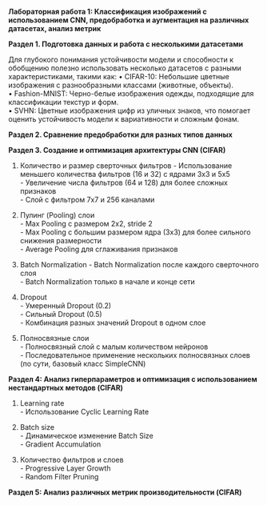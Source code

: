 **Лабораторная работа 1: Классификация изображений с использованием CNN, предобработка и аугментация на различных датасетах, анализ метрик**   


**Раздел 1. Подготовка данных и работа с несколькими датасетами**      

Для глубокого понимания устойчивости модели и способности к обобщению полезно использовать несколько датасетов с разными характеристиками, такими как:
• CIFAR-10: Небольшие цветные изображения с разнообразными классами (животные, объекты).  
• Fashion-MNIST: Черно-белые изображения одежды, подходящие для классификации текстур и форм.  
• SVHN: Цветные изображения цифр из уличных знаков, что помогает оценить устойчивость модели к вариативности и сложным фонам.  

**Раздел 2. Сравнение предобработки для разных типов данных**    

**Раздел 3. Создание и оптимизация архитектуры CNN (CIFAR)**    

  1. Количество и размер сверточных фильтров
    - Использование меньшего количества фильтров (16 и 32) с ядрами 3x3 и 5x5   
    - Увеличение числа фильтров (64 и 128) для более сложных признаков   
    - Слой с фильтром 7x7 и 256 каналами   


  2. Пулинг (Pooling) слои   
    - Max Pooling с размером 2x2, stride 2   
    - Max Pooling с большим размером ядра (3x3) для более сильного снижения размерности   
    - Average Pooling для сглаживания признаков   


  3. Batch Normalization
    - Batch Normalization после каждого сверточного слоя   
    - Batch Normalization только в начале и конце сети   


  4. Dropout   
    - Умеренный Dropout (0.2)  
    - Сильный Dropout (0.5)   
    - Комбинация разных значений Dropout в одном слое  

 
  5. Полносвязные слои   
    - Полносвязный слой с малым количеством нейронов   
    - Последовательное применение нескольких полносвязных слоев (по сути, базовый класс SimpleCNN)   

**Раздел 4: Анализ гиперпараметров и оптимизация с использованием нестандартных методов (CIFAR)**

  1. Learning rate   
    - Использование Cyclic Learning Rate  


  2. Batch size   
    - Динамическое изменение Batch Size   
    - Gradient Accumulation  

  3. Количество фильтров и слоев    
    - Progressive Layer Growth   
    - Random Filter Pruning  


**Раздел 5: Анализ различных метрик производительности (CIFAR)**

